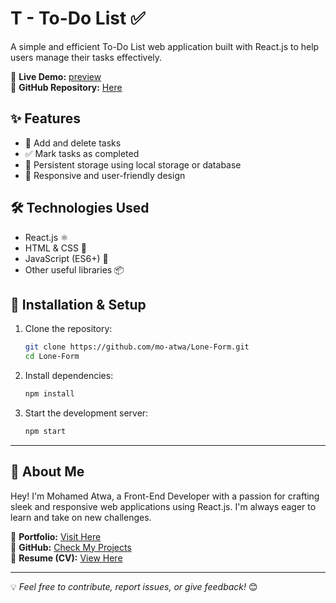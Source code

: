 # T - To-Do List ✅  

A simple and efficient To-Do List web application built with React.js to help users manage their tasks effectively.  

🚀 **Live Demo:** [preview](https://task-mohem.netlify.app/)   
📂 **GitHub Repository:** [Here](https://github.com/mo-atwa/Task-Mohem)

## ✨ Features  
- 📌 Add and delete tasks  
- ✅ Mark tasks as completed  
- 🔄 Persistent storage using local storage or database  
- 🎨 Responsive and user-friendly design  

## 🛠 Technologies Used  
- React.js ⚛️  
- HTML & CSS 🎨  
- JavaScript (ES6+) 🚀  
- Other useful libraries 📦  

## 📂 Installation & Setup  

1. Clone the repository:  
   ```sh  
   git clone https://github.com/mo-atwa/Lone-Form.git  
   cd Lone-Form  
   ```  
2. Install dependencies:  
   ```sh  
   npm install  
   ```  
3. Start the development server:  
   ```sh  
   npm start  
   ```
   
----------

## 🌟 About Me  

Hey! I'm Mohamed Atwa, a Front-End Developer with a passion for crafting sleek and responsive web applications using React.js. I'm always eager to learn and take on new challenges.  

🚀 **Portfolio:** [Visit Here](https://atwa-portfolio.netlify.app)  
📂 **GitHub:** [Check My Projects](https://github.com/mo-atwa)  
📄 **Resume (CV):** [View Here](https://drive.google.com/file/d/1oH9P8n6Gb4Hv0qNAXYkjiC-fvSW14jEb/view)  

---  

💡 *Feel free to contribute, report issues, or give feedback!* 😊
